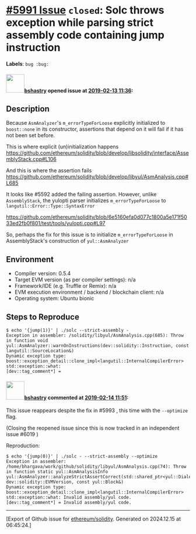 # [\#5991 Issue](https://github.com/ethereum/solidity/issues/5991) `closed`: Solc throws exception while parsing strict assembly code containing jump instruction
**Labels**: `bug :bug:`


#### <img src="https://avatars.githubusercontent.com/u/2388185?v=4" width="50">[bshastry](https://github.com/bshastry) opened issue at [2019-02-13 11:36](https://github.com/ethereum/solidity/issues/5991):

## Description

Because `AsmAnalyzer`'s  `m_errorTypeForLoose` explicitly initialized to `boost::none` in its constructor, assertions that depend on it will fail if it has not been set before.

This is where explicit (un)initialization happens
https://github.com/ethereum/solidity/blob/develop/libsolidity/interface/AssemblyStack.cpp#L106

And this is where the assertion fails
https://github.com/ethereum/solidity/blob/develop/libyul/AsmAnalysis.cpp#L685

It looks like #5592 added the failing assertion. However, unlike `AssemblyStack`, the yulopti parser initializes `m_errorTypeForLoose` to `langutil::Error::Type::SyntaxError`

https://github.com/ethereum/solidity/blob/6e5160efa0d077c1800a5e171f5033ed2fb0f801/test/tools/yulopti.cpp#L97

So, perhaps the fix for this issue is to initialize `m_errorTypeForLoose` in AssemblyStack's construction of `yul::AsmAnalyzer`

## Environment

- Compiler version: 0.5.4
- Target EVM version (as per compiler settings): n/a
- Framework/IDE (e.g. Truffle or Remix): n/a
- EVM execution environment / backend / blockchain client: n/a
- Operating system: Ubuntu bionic

## Steps to Reproduce

```
$ echo '{jump(1)}' | ./solc --strict-assembly -
Exception in assembler: /solidity/libyul/AsmAnalysis.cpp(685): Throw in function void yul::AsmAnalyzer::warnOnInstructions(dev::solidity::Instruction, const langutil::SourceLocation&)
Dynamic exception type: boost::exception_detail::clone_impl<langutil::InternalCompilerError>
std::exception::what: 
[dev::tag_comment*] =
```

#### <img src="https://avatars.githubusercontent.com/u/2388185?v=4" width="50">[bshastry](https://github.com/bshastry) commented at [2019-02-14 11:51](https://github.com/ethereum/solidity/issues/5991#issuecomment-463599677):

This issue reappears despite the fix in #5993 , this time with the `--optimize` flag.

(Closing the reopened issue since this is now tracked in an independent issue #6019 )

Reproduction:

```
$ echo '{jump(0)}' | ./solc - --strict-assembly --optimize
Exception in assembler: /home/bhargava/work/github/solidity/libyul/AsmAnalysis.cpp(74): Throw in function static yul::AsmAnalysisInfo yul::AsmAnalyzer::analyzeStrictAssertCorrect(std::shared_ptr<yul::Dialect>, dev::solidity::EVMVersion, const yul::Block&)
Dynamic exception type: boost::exception_detail::clone_impl<langutil::InternalCompilerError>
std::exception::what: Invalid assembly/yul code.
[dev::tag_comment*] = Invalid assembly/yul code.
```


-------------------------------------------------------------------------------



[Export of Github issue for [ethereum/solidity](https://github.com/ethereum/solidity). Generated on 2024.12.15 at 06:45:24.]
